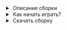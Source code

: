 <details>

<summary> Описание сборки </summary>

Minecraft 1.20.1\
Java 17\
Forge ModLoader 47.4.0\
Рекоммендуемое кол-во памяти: 4-6 GB (на 4гб сборке может не хватать памяти для загрузки миров).\

</details>

<details>
  
<summary> Как начать играть? </summary>

### Установка лаунчера

1) Заходим с ВПНом и качаем лаунчер:
https://prismlauncher.org/download/windows/

2) Устанавливаем и закрываем лаунчер

3) Качаем файл accounts.json и добавляем его с заменой в %appdata%/PrismLauncher/

4) Создаем свой оффлайн аккаунт и делаем его дефлотным (No profile Xbox profile missing не удалять!):
![telegram-cloud-photo-size-2-5343725991480129983-y](https://github.com/user-attachments/assets/ef65df7b-bbd6-41a7-889f-a025319dba48)

5) Качаем архив со сборкой и добавляем в лаунчер
![telegram-cloud-photo-size-2-5341474191666444065-y](https://github.com/user-attachments/assets/6bec3fba-a0d7-4624-999a-53e76a030839) 

6) Заходим. 

</details>

<details>
  
<summary> Скачать сборку </summary>

### Яндекс Диск
https://disk.yandex.ru/d/FXOIXUK9qUVEgQ 

</details>
